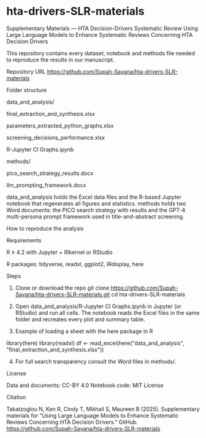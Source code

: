 # hta-drivers-SLR-materials

Supplementary Materials — HTA Decision-Drivers Systematic Review
Using Large Language Models to Enhance Systematic Reviews Concerning HTA Decision Drivers

This repository contains every dataset, notebook and methods file needed to reproduce the results in our manuscript.

Repository URL
https://github.com/Supah-Sayana/hta-drivers-SLR-materials

Folder structure

data_and_analysis/

final_extraction_and_synthesis.xlsx

parameters_extracted_python_graphs.xlsx

screening_decisions_performance.xlsx

R-Jupyter CI Graphs.ipynb


methods/

pico_search_strategy_results.docx

llm_prompting_framework.docx


data_and_analysis holds the Excel data files and the R-based Jupyter notebook that regenerates all figures and statistics.
methods holds two Word documents: the PICO search strategy with results and the GPT-4 multi-persona prompt framework used in title-and-abstract screening.

How to reproduce the analysis

Requirements

R ≥ 4.2 with Jupyter + IRkernel or RStudio

R packages: tidyverse, readxl, ggplot2, IRdisplay, here


Steps

1. Clone or download the repo
git clone https://github.com/Supah-Sayana/hta-drivers-SLR-materials.git
cd hta-drivers-SLR-materials


2. Open data_and_analysis/R-Jupyter CI Graphs.ipynb in Jupyter (or RStudio) and run all cells.
The notebook reads the Excel files in the same folder and recreates every plot and summary table.


3. Example of loading a sheet with the here package in R

library(here)
library(readxl)
df <- read_excel(here("data_and_analysis", "final_extraction_and_synthesis.xlsx"))


4. For full search transparency consult the Word files in methods/.



License

Data and documents: CC-BY 4.0
Notebook code: MIT License

Citation

Takatzoglou N, Ken R, Cindy T, Mikhail S, Maureen B (2025).
Supplementary materials for “Using Large Language Models to Enhance Systematic Reviews Concerning HTA Decision Drivers.”
GitHub. https://github.com/Supah-Sayana/hta-drivers-SLR-materials
